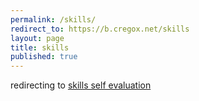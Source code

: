 ```yaml
---
permalink: /skills/
redirect_to: https://b.cregox.net/skills
layout: page
title: skills
published: true
---
```


redirecting to [skills self evaluation](https://b.cregox.net/skills)
